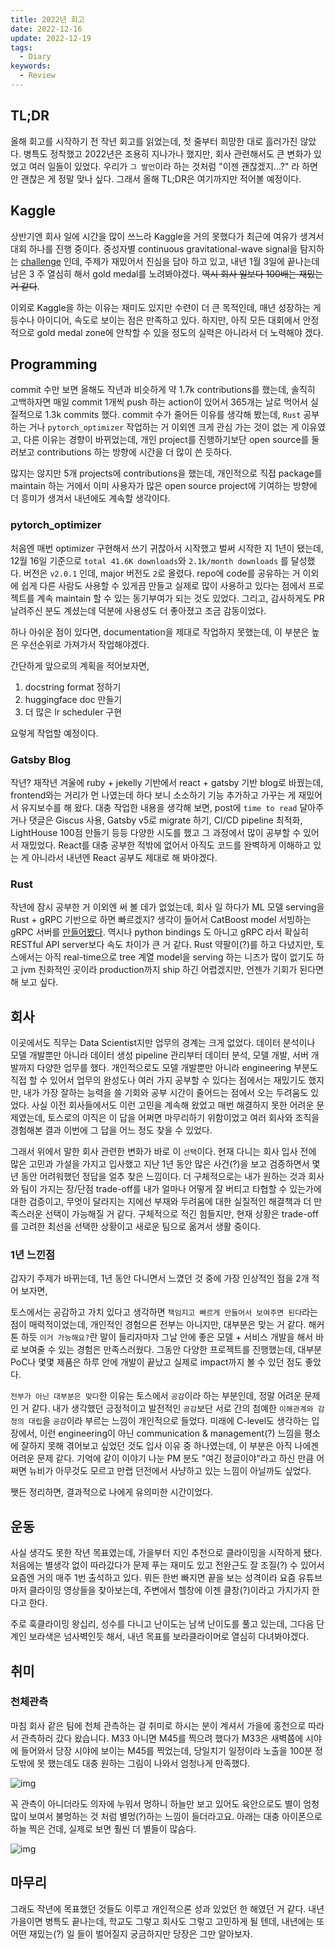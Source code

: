 ```yaml
---
title: 2022년 회고
date: 2022-12-16
update: 2022-12-19
tags:
  - Diary
keywords:
  - Review
---
```


## TL;DR

올해 회고를 시작하기 전 작년 회고를 읽었는데, 첫 줄부터 희망한 대로 흘러가진 않았다. 병특도 정착했고 2022년은 조용히 지나가나 했지만, 회사 관련해서도 큰 변화가 있었고 여러 일들이 있었다. 우리가 `그 발언`이라 하는 것처럼 "이젠 괜찮겠지...?" 라 하면 안 괜찮은 게 정말 맞나 싶다. 그래서 올해 TL;DR은 여기까지만 적어볼 예정이다.

## Kaggle

상반기엔 회사 일에 시간을 많이 쓰느라 Kaggle을 거의 못했다가 최근에 여유가 생겨서 대회 하나를 진행 중이다. 중성자별 continuous gravitational-wave signal을 탐지하는 [challenge](https://www.kaggle.com/competitions/g2net-detecting-continuous-gravitational-waves) 인데, 주제가 재밌어서 진심을 담아 하고 있고, 내년 1월 3일에 끝나는데 남은 3 주 열심히 해서 gold medal를 노려봐야겠다. ~~역시 회사 일보다 100배는 재밌는 거 같다~~.

이외로 Kaggle을 하는 이유는 재미도 있지만 수련이 더 큰 목적인데, 매년 성장하는 게 등수나 아이디어, 속도로 보이는 점은 만족하고 있다. 하지만, 아직 모든 대회에서 안정적으로 gold medal zone에 안착할 수 있을 정도의 실력은 아니라서 더 노력해야 겠다.

## Programming

commit 수만 보면 올해도 작년과 비슷하게 약 1.7k contributions를 했는데, 솔직히 고백하자면 매일 commit 1개씩 push 하는 action이 있어서 365개는 날로 먹어서 실질적으로 1.3k commits 했다. commit 수가 줄어든 이유를 생각해 봤는데, `Rust` 공부하는 거나 `pytorch_optimizer` 작업하는 거 이외엔 크게 관심 가는 것이 없는 게 이유였고, 다른 이유는 경향이 바뀌었는데, 개인 project를 진행하기보단 open source를 둘러보고 contributions 하는 방향에 시간을 더 많이 쓴 듯하다.

많지는 않지만 5개 projects에 contributions을 했는데, 개인적으로 직접 package를 maintain 하는 거에서 이미 사용자가 많은 open source project에 기여하는 방향에 더 흥미가 생겨서 내년에도 계속할 생각이다.

### pytorch_optimizer

처음엔 매번 optimizer 구현해서 쓰기 귀찮아서 시작했고 벌써 시작한 지 1년이 됐는데, 12월 16일 기준으로 `total 41.6K downloads`와 `2.1k/month downloads` 를 달성했다. 버전은 `v2.0.1` 인데, major 버전도 `2`로 올렸다. repo에 code를 공유하는 거 이외에 쉽게 다른 사람도 사용할 수 있게끔 만들고 실제로 많이 사용하고 있다는 점에서 프로젝트를 계속 maintain 할 수 있는 동기부여가 되는 것도 있었다. 그리고, 감사하게도 PR 날려주신 분도 계셨는데 덕분에 사용성도 더 좋아졌고 조금 감동이었다.

하나 아쉬운 점이 있다면, documentation을 제대로 작업하지 못했는데, 이 부분은 높은 우선순위로 가져가서 작업해야겠다.

간단하게 앞으로의 계획을 적어보자면,

1. docstring format 정하기
2. huggingface doc 만들기
3. 더 많은 lr scheduler 구현

요렇게 작업할 예정이다.

### Gatsby Blog

작년? 재작년 겨울에 ruby + jekelly 기반에서 react + gatsby 기반 blog로 바꿨는데, frontend와는 거리가 먼 나였는데 하다 보니 소소하기 기능 추가하고 가꾸는 게 재밌어서 유지보수를 해 왔다. 대충 작업한 내용을 생각해 보면, post에 `time to read` 달아주거나 댓글은 Giscus 사용, Gatsby v5로 migrate 하기, CI/CD pipeline 최적화, LightHouse 100점 만들기 등등 다양한 시도를 했고 그 과정에서 많이 공부할 수 있어서 재밌었다. React를 대충 공부한 적밖에 없어서 아직도 코드를 완벽하게 이해하고 있는 게 아니라서 내년엔 React 공부도 제대로 해 봐야겠다.

### Rust

작년에 잠시 공부한 거 이외엔 써 볼 데가 없었는데, 회사 일 하다가 ML 모델 serving을 Rust + gRPC 기반으로 하면 빠르겠지? 생각이 들어서 CatBoost model 서빙하는 gRPC 서버를 [만들어봤다](https://github.com/kozistr/catboost-server-rs). 역시나 python bindings 도 아니고 gRPC 라서 확실히 RESTful API server보다 속도 차이가 큰 거 같다. Rust 약팔이(?)를 하고 다녔지만, 토스에서는 아직 real-time으로 tree 계열 model을 serving 하는 니즈가 많이 없기도 하고 jvm 친화적인 곳이라 production까지 ship 하긴 어렵겠지만, 언젠가 기회가 된다면 해 보고 싶다.

## 회사

이곳에서도 직무는 Data Scientist지만 업무의 경계는 크게 없었다. 데이터 분석이나 모델 개발뿐만 아니라 데이터 생성 pipeline 관리부터 데이터 분석, 모델 개발, 서버 개발까지 다양한 업무를 했다. 개인적으로도 모델 개발뿐만 아니라 engineering 부분도 직접 할 수 있어서 업무의 완성도나 여러 가지 공부할 수 있다는 점에서는 재밌기도 했지만, 내가 가장 잘하는 능력을 쓸 기회와 공부 시간이 줄어드는 점에서 오는 두려움도 있었다. 사실 이전 회사들에서도 이런 고민을 계속해 왔었고 매번 해결하지 못한 어려운 문제였는데, 토스로의 이직은 이 답을 어쩌면 마무리하기 위함이었고 여러 회사와 조직을 경험해본 결과 이번에 그 답을 어느 정도 찾을 수 있었다.

그래서 위에서 말한 회사 관련한 변화가 바로 이 `선택`이다. 현재 다니는 회사 입사 전에 많은 고민과 가설을 가지고 입사했고 지난 1년 동안 많은 사건(?)을 보고 검증하면서 몇 년 동안 어려워했던 정답을 얼추 찾은 느낌이다. 더 구체적으로는 내가 원하는 것과 회사와 팀이 가지는 장/단점 trade-off를 내가 얼마나 어떻게 잘 버티고 타협할 수 있는가에 대한 검증이고, 무엇이 달라지는 지에선 부재와 두려움에 대한 실질적인 해결책과 더 만족스러운 선택이 가능해질 거 같다. 구체적으로 적긴 힘들지만, 현재 상황은 trade-off를 고려한 최선을 선택한 상황이고 새로운 팀으로 옮겨서 생활 중이다.

### 1년 느낀점

갑자기 주제가 바뀌는데, 1년 동안 다니면서 느꼈던 것 중에 가장 인상적인 점을 2개 적어 보자면,

토스에서는 공감하고 가치 있다고 생각하면 `책임지고 빠르게 만들어서 보여주면 된다`라는 점이 매력적이었는데, 개인적인 경험으론 전부는 아니지만, 대부분은 맞는 거 같다. 해커톤 하듯 `이거 가능해요?`란 말이 들리자마자 그날 안에 좋은 모델 + 서비스 개발을 해서 바로 보여줄 수 있는 경험은 만족스러웠다. 그동안 다양한 프로젝트를 진행했는데, 대부분 PoC나 몇몇 제품은 하루 안에 개발이 끝났고 실제로 impact까지 볼 수 있던 점도 좋았다.

`전부가 아닌 대부분은 맞다`한 이유는 토스에서 `공감`이라 하는 부분인데, 정말 어려운 문제인 거 같다. 내가 생각했던 긍정적이고 발전적인 `공감`보단 서로 간의 첨예한 `이해관계와 감정의 대립`을 `공감`이라 부르는 느낌이 개인적으로 들었다. 미래에 C-level도 생각하는 입장에서, 이런 engineering이 아닌 communication & management(?) 느낌을 평소에 잘하지 못해 겪어보고 싶었던 것도 입사 이유 중 하나였는데, 이 부분은 아직 나에겐 어려운 문제 같다. 기억에 같이 이야기 나눈 PM 분도 "여긴 정글이야"라고 하신 만큼 어쩌면 뉴비가 아무것도 모르고 만랩 던전에서 사냥하고 있는 느낌이 아닐까도 싶었다.

쨋든 정리하면, 결과적으로 나에게 유의미한 시간이었다.

## 운동

사실 생각도 못한 작년 목표였는데, 가을부터 지인 추천으로 클라이밍을 시작하게 됐다. 처음에는 별생각 없이 따라갔다가 문제 푸는 재미도 있고 전완근도 잘 조질(?) 수 있어서 요즘엔 거의 매주 1번 출석하고 있다. 뭐든 한번 빠지면 끝을 보는 성격이라 요즘 유튜브마저 클라이밍 영상들을 찾아보는데, 주변에서 헬창에 이젠 클창(?)이라고 가지가지 한다고 한다.

주로 훅클라이밍 왕십리, 성수를 다니고 난이도는 남색 난이도를 풀고 있는데, 그다음 단계인 보라색은 넘사벽인듯 해서, 내년 목표를 보라클라이머로 열심히 다녀봐야겠다.

## 취미

### 천체관측

마침 회사 같은 팀에 천체 관측하는 걸 취미로 하시는 분이 계셔서 가을에 홍천으로 따라서 관측하러 갔다 왔습니다. M33 아니면 M45를 찍으려 했다가 M33은 새벽쯤에 시야에 들어와서 당장 시야에 보이는 M45를 찍었는데, 당일치기 일정이라 노출을 100분 정도밖에 못 했는데도 대충 원하는 그림이 나와서 엄청나게 만족했다.

![img](./m45.jpg)

꼭 관측이 아니더라도 의자에 누워서 멍하니 하늘만 보고 있어도 육안으로도 별이 엄청 많이 보여서 불멍하는 것 처럼 별멍(?)하는 느낌이 들더라고요. 아래는 대충 아이폰으로 하늘 찍은 건데, 실제로 보면 훨씬 더 별들이 많슴다.

![img](./sky.jpg)

## 마무리

그래도 작년에 목표했던 것들도 이루고 개인적으론 성과 있었던 한 해였던 거 같다. 내년 가을이면 병특도 끝나는데, 학교도 그렇고 회사도 그렇고 고민하게 될 텐데, 내년에는 또 어떤 재밌는(?) 일 들이 벌어질지 궁금하지만 당장은 그만 알아보자.
